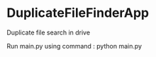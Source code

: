 # DuplicateFileFinderApp
Duplicate file search in drive

Run main.py using command : python main.py
